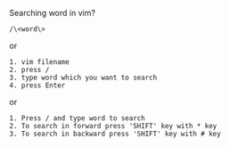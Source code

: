 
Searching word in vim?
```
/\<word\>
```
or
```
1. vim filename
2. press /
3. type word which you want to search
4. press Enter
```
or 
```
1. Press / and type word to search
2. To search in forward press 'SHIFT' key with * key
3. To search in backward press 'SHIFT' key with # key
```
